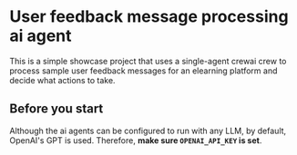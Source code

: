 # User feedback message processing ai agent

This is a simple showcase project that uses a single-agent crewai crew to process sample user feedback messages for an elearning platform and decide what actions to take.

## Before you start

Although the ai agents can be configured to run with any LLM, by default, OpenAI's GPT is used.
Therefore, **make sure `OPENAI_API_KEY` is set**.
